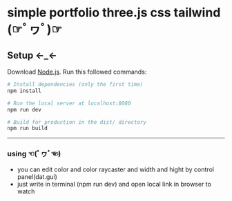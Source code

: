 # simple portfolio three.js css tailwind (☞ﾟヮﾟ)☞

## Setup ←_←
Download [Node.js](https://nodejs.org/en/download/).
Run this followed commands:

``` bash
# Install dependencies (only the first time)
npm install

# Run the local server at localhost:8080
npm run dev

# Build for production in the dist/ directory
npm run build
```
---
### using ☜(ﾟヮﾟ☜)
 + you can edit color and color raycaster and width and hight by control panel(dat.gui)
 + just write in terminal (npm run dev) and open local link in browser to watch
